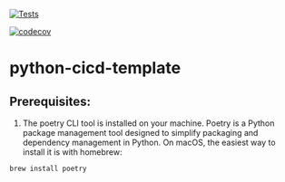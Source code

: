 [![Tests](https://github.com/DeCa09/python-cicd-template/workflows/Tests/badge.svg)](https://github.com/DeCa09/python-cicd-template/actions?workflow=Tests)

[![codecov](https://codecov.io/gh/DeCa09/python-cicd-template/branch/main/graph/badge.svg?token=9Y3IUE1QYR)](https://codecov.io/gh/DeCa09/python-cicd-template)

# python-cicd-template

## Prerequisites:
1. The poetry CLI tool is installed on your machine. Poetry is a Python package management tool designed to simplify packaging and dependency management in Python. 
On macOS, the easiest way to install it is with homebrew: 
```
brew install poetry
```
